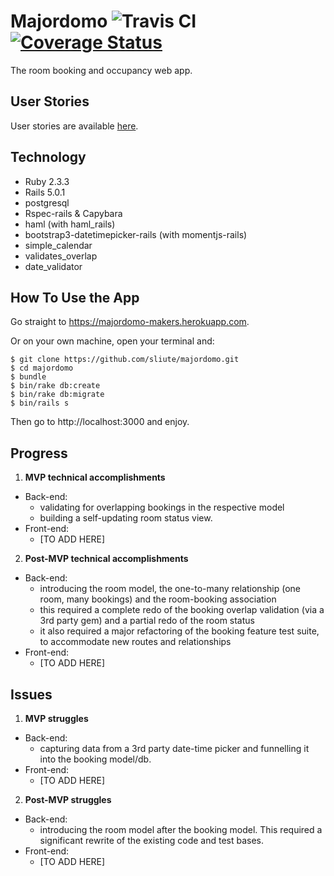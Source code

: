 # Majordomo ![Travis CI](https://travis-ci.org/sliute/majordomo.svg?branch=master) [![Coverage Status](https://coveralls.io/repos/github/sliute/majordomo/badge.svg?branch=master)](https://coveralls.io/github/sliute/majordomo?branch=master)

The room booking and occupancy web app.

## User Stories

User stories are available [here](/kickoff/majordomo_user_stories.md).

## Technology

* Ruby 2.3.3
* Rails 5.0.1
* postgresql
* Rspec-rails & Capybara
* haml (with haml_rails)
* bootstrap3-datetimepicker-rails (with momentjs-rails)
* simple_calendar
* validates_overlap
* date_validator

## How To Use the App

Go straight to https://majordomo-makers.herokuapp.com.

Or on your own machine, open your terminal and:

```
$ git clone https://github.com/sliute/majordomo.git
$ cd majordomo
$ bundle
$ bin/rake db:create
$ bin/rake db:migrate
$ bin/rails s
```
Then go to http://localhost:3000 and enjoy.

## Progress

1. __MVP technical accomplishments__
  * Back-end:
    - validating for overlapping bookings in the respective model
    - building a self-updating room status view.
  * Front-end:
    - [TO ADD HERE]
2. __Post-MVP technical accomplishments__
  * Back-end:
    - introducing the room model, the one-to-many relationship (one room, many bookings) and the room-booking association
    - this required a complete redo of the booking overlap validation (via a 3rd party gem) and a partial redo of the room status
    - it also required a major refactoring of the booking feature test suite, to accommodate new routes and relationships
  * Front-end:
    - [TO ADD HERE]

## Issues

1. __MVP struggles__
  * Back-end:
    - capturing data from a 3rd party date-time picker and funnelling it into the booking model/db.
  * Front-end:
    - [TO ADD HERE]
2. __Post-MVP struggles__
  * Back-end:
    - introducing the room model after the booking model. This required a significant rewrite of the existing code and test bases.
  * Front-end:
    - [TO ADD HERE]

